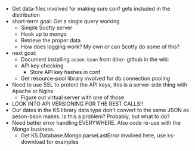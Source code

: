 - Get data-files involved for making sure conf gets included in the distribution
- short-term goal: Get a single query working
   - Simple Scotty server
   - Hook up to mongo
   - Retrieve the proper data
   - How does logging work? My own or can Scotty do some of this?
- next goal:
   - Document installing `aeson-bson` from dino- github in the wiki
   - API key checking
      - Store API key hashes in conf
   - Get resource-pool library involved for db connection pooling
- Need to use SSL to protect the API keys, this is a server-side thing with Apache or Nginx
   - Figure out virtual server with one of those
- LOOK INTO API VERSIONING FOR THE REST CALLS!!
- Our dates in the KS library data type don't convert to the same JSON as aeson-bson makes. Is this a problem? Probably, but what to do?
- Need better error handling EVERYWHERE. Also code re-use with the Mongo business.
   - Get KS.Database.Mongo.parseLastError involved here, use ks-download for examples
